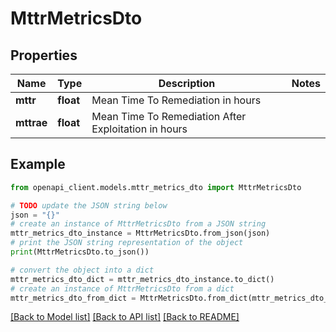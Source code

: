 # MttrMetricsDto


## Properties

Name | Type | Description | Notes
------------ | ------------- | ------------- | -------------
**mttr** | **float** | Mean Time To Remediation in hours | 
**mttrae** | **float** | Mean Time To Remediation After Exploitation in hours | 

## Example

```python
from openapi_client.models.mttr_metrics_dto import MttrMetricsDto

# TODO update the JSON string below
json = "{}"
# create an instance of MttrMetricsDto from a JSON string
mttr_metrics_dto_instance = MttrMetricsDto.from_json(json)
# print the JSON string representation of the object
print(MttrMetricsDto.to_json())

# convert the object into a dict
mttr_metrics_dto_dict = mttr_metrics_dto_instance.to_dict()
# create an instance of MttrMetricsDto from a dict
mttr_metrics_dto_from_dict = MttrMetricsDto.from_dict(mttr_metrics_dto_dict)
```
[[Back to Model list]](../README.md#documentation-for-models) [[Back to API list]](../README.md#documentation-for-api-endpoints) [[Back to README]](../README.md)


